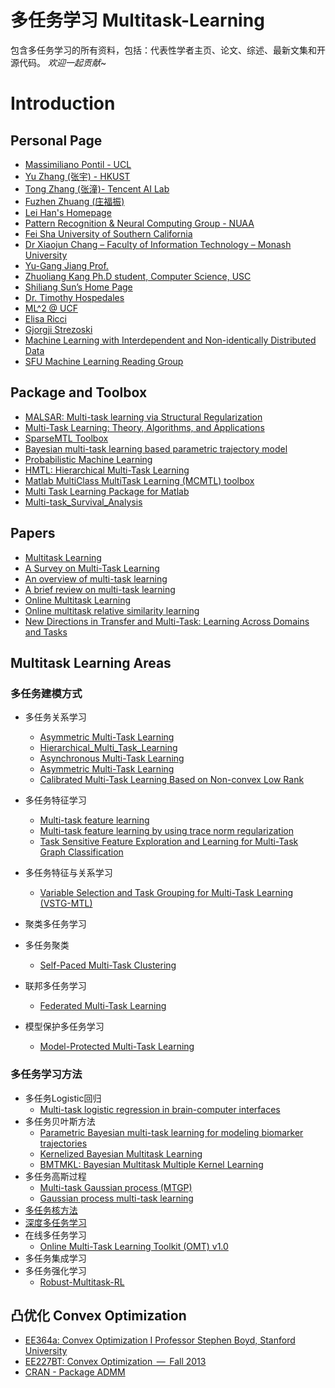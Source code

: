 # 多任务学习 Multitask-Learning
包含多任务学习的所有资料，包括：代表性学者主页、论文、综述、最新文集和开源代码。
*欢迎一起贡献*~
# Introduction
## Personal Page
* [Massimiliano Pontil - UCL](http://www0.cs.ucl.ac.uk/staff/M.Pontil/pubs.html)
* [Yu Zhang (张宇) - HKUST](https://www.cse.ust.hk/~yuzhangcse/)
* [Tong Zhang (张潼)- Tencent AI Lab](http://tongzhang-ml.org/publication.html)
* [Fuzhen Zhuang (庄福振)](http://www.intsci.ac.cn/users/zhuangfuzhen/#Resources)
* [Lei Han's Homepage](http://sysbio.cvm.msstate.edu/~leihan/)
* [Pattern Recognition & Neural Computing Group - NUAA](http://parnec.nuaa.edu.cn/)
* [Fei Sha University of Southern California](http://www-bcf.usc.edu/~feisha/index.html)
* [Dr Xiaojun Chang – Faculty of Information Technology – Monash University](http://www.cs.cmu.edu/~uqxchan1/index.html)
* [Yu-Gang Jiang Prof.](http://www.yugangjiang.info/)
* [Zhuoliang Kang Ph.D student, Computer Science, USC](http://zhuoliang.me/research.html)
* [Shiliang Sun’s Home Page](http://www.cs.ecnu.edu.cn/~slsun/)
* [Dr. Timothy Hospedales](http://www.eecs.qmul.ac.uk/~tmh/index.html#home)
* [ML^2 @ UCF](http://ml.cecs.ucf.edu/node/52)
* [Elisa Ricci](https://sites.google.com/site/elisaricciunipg/home)
* [Gjorgji Strezoski](https://staff.fnwi.uva.nl/g.strezoski/)
* [Machine Learning with Interdependent and Non-identically Distributed Data](https://www.dagstuhl.de/en/program/calendar/semhp/?semnr=15152)
* [SFU Machine Learning Reading Group](https://www.cs.ubc.ca/~schmidtm/MLRG/)
## Package and Toolbox
* [MALSAR: Multi-task learning via Structural Regularization](http://jiayuzhou.github.io/MALSAR/)
* [Multi-Task Learning: Theory, Algorithms, and Applications](https://archive.siam.org/meetings/sdm12/multi.php)
* [SparseMTL Toolbox](http://asi.insa-rouen.fr/enseignants/~arakoto/code/SparseMTL.html#description)
* [Bayesian multi-task learning based parametric trajectory model](https://github.com/LeonAksman/bayes-mtl-traj)
* [Probabilistic Machine Learning](https://research.cs.aalto.fi/pml/software.shtml)
* [HMTL: Hierarchical Multi-Task Learning](https://github.com/huggingface/hmtl)
* [Matlab MultiClass MultiTask Learning (MCMTL) toolbox](https://github.com/dsmbgu8/MCMTL)
* [Multi Task Learning Package for Matlab](https://github.com/cciliber/matMTL)
* [Multi-task_Survival_Analysis](https://github.com/yanlirock/Multi-task_Survival_Analysis)
## Papers
* [Multitask Learning](https://link.springer.com/article/10.1023/A:1007379606734)
* [A Survey on Multi-Task Learning](https://arxiv.org/abs/1707.08114)
* [An overview of multi-task learning](https://academic.oup.com/nsr/article/5/1/30/4101432)
* [A brief review on multi-task learning](https://link.springer.com/article/10.1007%2Fs11042-018-6463-x)
* [Online Multitask Learning](https://www.microsoft.com/en-us/research/publication/online-multitask-learning/)
* [Online multitask relative similarity learning](https://ink.library.smu.edu.sg/sis_research/3846/)
* [New Directions in Transfer and Multi-Task: Learning Across Domains and Tasks](https://sites.google.com/site/learningacross/home/accepted-papers)
## Multitask Learning Areas
### 多任务建模方式
* 多任务关系学习
    + [Asymmetric Multi-Task Learning](https://github.com/BlasterL/AMTL)
    + [Hierarchical_Multi_Task_Learning](https://github.com/digbose92/Hierarchical_Multi_Task_Learning)
    + [Asynchronous Multi-Task Learning](https://github.com/illidanlab/AMTL)
    + [Asymmetric Multi-Task Learning](https://github.com/BlasterL/AMTL)
    + [Calibrated Multi-Task Learning Based on Non-convex Low Rank](https://github.com/sudalvxin/Multi-task-Learning)
* 多任务特征学习
    + [Multi-task feature learning](https://github.com/argyriou/multi_task_learning)
    + [Multi-task feature learning by using trace norm regularization](http://adsabs.harvard.edu/abs/2017OPhy...15...79J)
    + [Task Sensitive Feature Exploration and Learning for Multi-Task Graph Classification](http://www.cse.fau.edu/~xqzhu/FelMuG/index.html)
* 多任务特征与关系学习
    + [Variable Selection and Task Grouping for Multi-Task Learning (VSTG-MTL)](https://github.com/JunYongJeong/VSTG-MTL)

* 聚类多任务学习
* 多任务聚类
    + [Self-Paced Multi-Task Clustering](https://arxiv.org/abs/1808.08068)
* 联邦多任务学习
    + [Federated Multi-Task Learning](https://github.com/gingsmith/fmtl)
* 模型保护多任务学习
    + [Model-Protected Multi-Task Learning](https://arxiv.org/abs/1809.06546)
### 多任务学习方法
* 多任务Logistic回归
    + [Multi-task logistic regression in brain-computer interfaces](https://github.com/vinay-jayaram/MTlearning)
* 多任务贝叶斯方法
    + [Parametric Bayesian multi-task learning for modeling biomarker trajectories](https://github.com/LeonAksman/bayes-mtl-traj)
    + [Kernelized Bayesian Multitask Learning](https://github.com/mehmetgonen/kbmtl)
    + [BMTMKL: Bayesian Multitask Multiple Kernel Learning](https://research.cs.aalto.fi/pml/software/bmtmkl/)
* 多任务高斯过程
    + [Multi-task Gaussian process (MTGP)](https://github.com/ebonilla/mtgp)
    + [Gaussian process multi-task learning](https://github.com/amarquand/gpmtl)
* [多任务核方法](./docs/mkl.md)
* [深度多任务学习](./docs/mdl.md)
* 在线多任务学习
    + [Online Multi-Task Learning Toolkit (OMT) v1.0](https://github.com/lancopku/Multi-Task-Learning)
* 多任务集成学习
* 多任务强化学习
    + [Robust-Multitask-RL](https://github.com/Alfo5123/Robust-Multitask-RL)
## 凸优化 Convex Optimization
* [EE364a: Convex Optimization I Professor Stephen Boyd, Stanford University](http://web.stanford.edu/class/ee364a/)
* [EE227BT: Convex Optimization  —  Fall 2013](https://people.eecs.berkeley.edu/~elghaoui/Teaching/EE227A/index.html)
* [CRAN - Package ADMM](http://cran.stat.ucla.edu/web/packages/ADMM/)